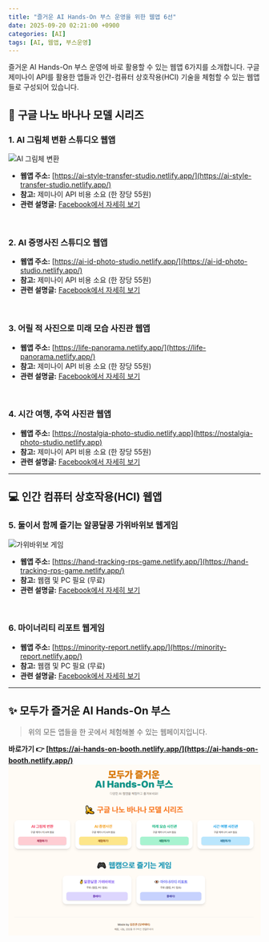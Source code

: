 ```yaml
---
title: "즐거운 AI Hands-On 부스 운영을 위한 웹앱 6선"
date: 2025-09-20 02:21:00 +0900
categories: [AI]
tags: [AI, 웹앱, 부스운영]
---
```


즐거운 AI Hands-On 부스 운영에 바로 활용할 수 있는 웹앱 6가지를 소개합니다. 구글 제미나이 API를 활용한 앱들과 인간-컴퓨터 상호작용(HCI) 기술을 체험할 수 있는 웹앱들로 구성되어 있습니다.
<br>

## 🍌 구글 나노 바나나 모델 시리즈

### 1. AI 그림체 변환 스튜디오 웹앱

![AI 그림체 변환](/assets/style-transfer.png)

* **웹앱 주소:** [https://ai-style-transfer-studio.netlify.app/](https://ai-style-transfer-studio.netlify.app/)
* **참고:** 제미나이 API 비용 소요 (한 장당 55원)
* **관련 설명글:** [Facebook에서 자세히 보기](https://www.facebook.com/share/p/1BKRvmKyDF/)

<br>

### 2. AI 증명사진 스튜디오 웹앱

* **웹앱 주소:** [https://ai-id-photo-studio.netlify.app/](https://ai-id-photo-studio.netlify.app/)
* **참고:** 제미나이 API 비용 소요 (한 장당 55원)
* **관련 설명글:** [Facebook에서 자세히 보기](https://www.facebook.com/share/p/1BMenHZ2YN/)

<br>

### 3. 어릴 적 사진으로 미래 모습 사진관 웹앱

* **웹앱 주소:** [https://life-panorama.netlify.app/](https://life-panorama.netlify.app/)
* **참고:** 제미나이 API 비용 소요 (한 장당 55원)
* **관련 설명글:** [Facebook에서 자세히 보기](https://www.facebook.com/share/p/174qA9whPU/)

<br>

### 4. 시간 여행, 추억 사진관 웹앱

* **웹앱 주소:** [https://nostalgia-photo-studio.netlify.app](https://nostalgia-photo-studio.netlify.app)
* **참고:** 제미나이 API 비용 소요 (한 장당 55원)
* **관련 설명글:** [Facebook에서 자세히 보기](https://www.facebook.com/share/p/19pW8R5RXV/)

---

## 💻 인간 컴퓨터 상호작용(HCI) 웹앱

### 5. 둘이서 함께 즐기는 알콩달콩 가위바위보 웹게임

![가위바위보 게임](/assets/rps-game.png)

* **웹앱 주소:** [https://hand-tracking-rps-game.netlify.app/](https://hand-tracking-rps-game.netlify.app/)
* **참고:** 웹캠 및 PC 필요 (무료)
* **관련 설명글:** [Facebook에서 자세히 보기](https://www.facebook.com/share/v/199VD2rXX6/)

<br>

### 6. 마이너리티 리포트 웹게임

* **웹앱 주소:** [https://minority-report.netlify.app/](https://minority-report.netlify.app/)
* **참고:** 웹캠 및 PC 필요 (무료)
* **관련 설명글:** [Facebook에서 자세히 보기](https://www.facebook.com/share/p/19A4SJo15k/)

---

## ✨ 모두가 즐거운 AI Hands-On 부스

> 위의 모든 앱들을 한 곳에서 체험해볼 수 있는 웹페이지입니다.

**바로가기 👉 [https://ai-hands-on-booth.netlify.app/](https://ai-hands-on-booth.netlify.app/)**
![AI-hands-on](/assets/AI-hands-on.png)
